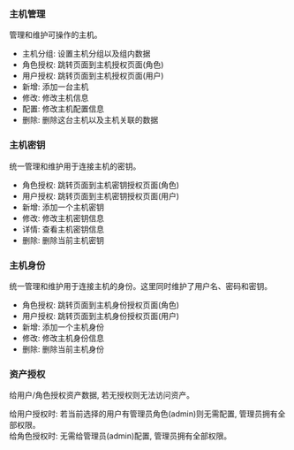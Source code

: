 ### 主机管理

管理和维护可操作的主机。

* 主机分组: 设置主机分组以及组内数据
* 角色授权: 跳转页面到主机授权页面(角色)
* 用户授权: 跳转页面到主机授权页面(用户)
* 新增: 添加一台主机
* 修改: 修改主机信息
* 配置: 修改主机配置信息
* 删除: 删除这台主机以及主机关联的数据

### 主机密钥

统一管理和维护用于连接主机的密钥。

* 角色授权: 跳转页面到主机密钥授权页面(角色)
* 用户授权: 跳转页面到主机密钥授权页面(用户)
* 新增: 添加一个主机密钥
* 修改: 修改主机密钥信息
* 详情: 查看主机密钥信息
* 删除: 删除当前主机密钥

### 主机身份

统一管理和维护用于连接主机的身份。这里同时维护了用户名、密码和密钥。

* 角色授权: 跳转页面到主机身份授权页面(角色)
* 用户授权: 跳转页面到主机身份授权页面(用户)
* 新增: 添加一个主机身份
* 修改: 修改主机身份信息
* 删除: 删除当前主机身份

### 资产授权

给用户/角色授权资产数据, 若无授权则无法访问资产。

给用户授权时: 若当前选择的用户有管理员角色(admin)则无需配置, 管理员拥有全部权限。  
给角色授权时: 无需给管理员(admin)配置, 管理员拥有全部权限。  

